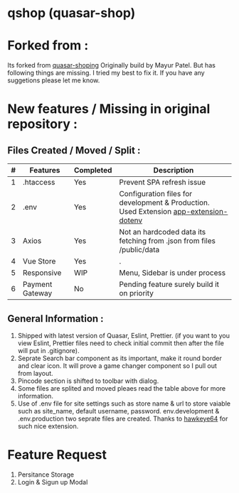 # qshop (quasar-shop)

# Forked from :

Its forked from [quasar-shoping](https://github.com/mayur091193/quasar-shopping) Originally build by Mayur Patel. But has following things are missing. I tried my best to fix it. If you have any suggetions please let me know.

# New features / Missing in original repository :

## Files Created / Moved / Split :

| #   | Features        | Completed | Description                                                                                                                                      |
| --- | --------------- | --------- | ------------------------------------------------------------------------------------------------------------------------------------------------ |
| 1   | .htaccess       | Yes       | Prevent SPA refresh issue                                                                                                                        |
| 2   | .env            | Yes       | Configuration files for development & Production. Used Extension [app-extension-dotenv](https://github.com/quasarframework/app-extension-dotenv) |
| 3   | Axios           | Yes       | Not an hardcoded data its fetching from .json from files /public/data                                                                            |
| 4   | Vue Store       | Yes       | .                                                                                                                                                |
| 5   | Responsive      | WIP       | Menu, Sidebar is under process                                                                                                                   |
| 6   | Payment Gateway | No        | Pending feature surely build it on priority                                                                                                      |

## General Information :

1. Shipped with latest version of Quasar, Eslint, Prettier. (if you want to you view Eslint, Prettier files need to check initial commit then after the file will put in .gitignore).
2. Seprate Search bar component as its important, make it round border and clear icon. It will prove a game changer component so I pull out from layout.
3. Pincode section is shifted to toolbar with dialog.
4. Some files are splited and moved pleaes read the table above for more information.
5. Use of .env file for site settings such as store name & url to store vaiable such as site_name, default username, password. env.development & .env.production two seprate files are created. Thanks to [hawkeye64](https://github.com/quasarframework/app-extension-dotenv) for such nice extension.

# Feature Request

1. Persitance Storage
2. Login & Sigun up Modal
